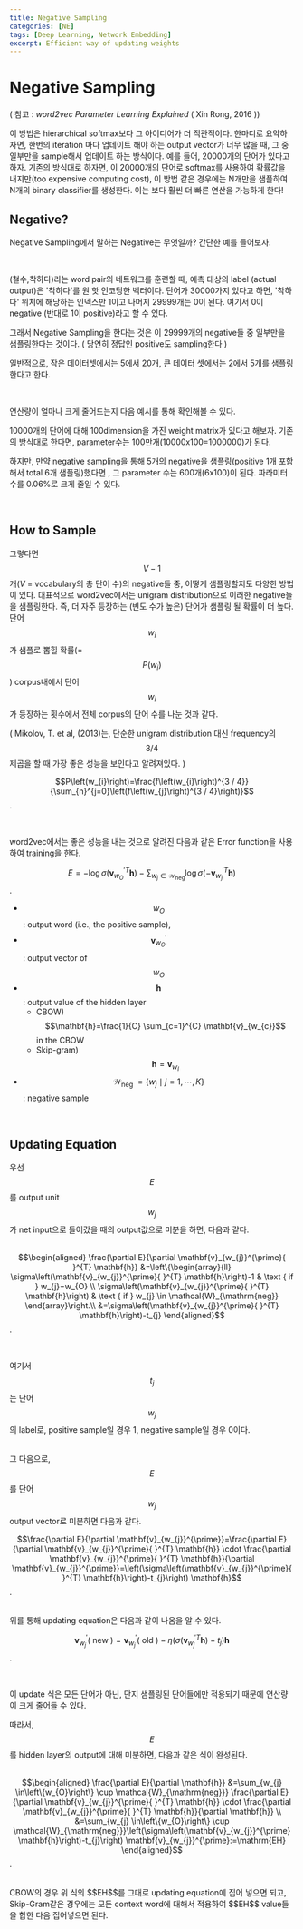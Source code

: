 ```yaml
---
title: Negative Sampling
categories: [NE]
tags: [Deep Learning, Network Embedding]
excerpt: Efficient way of updating weights
---
```


# Negative Sampling

( 참고 : *word2vec Parameter Learning Explained* ( Xin Rong, 2016 ))

<script src="https://cdn.mathjax.org/mathjax/latest/MathJax.js?config=TeX-AMS-MML_HTMLorMML" type="text/javascript"></script>

이 방법은 hierarchical softmax보다 그 아이디어가 더 직관적이다. 한마디로 요약하자면, 한번의 iteration 마다 업데이트 해야 하는 output vector가 너무 많을 때, 그 중 일부만을 sample해서 업데이트 하는 방식이다. 예를 들어, 20000개의 단어가 있다고 하자. 기존의 방식대로 하자면, 이 20000개의 단어로 softmax를 사용하여 확률값을 내지만(too expensive computing cost), 이 방법 같은 경우에는 N개만을 샘플하여 N개의 binary classifier를 생성한다. 이는 보다 훨씬 더  빠른 연산을 가능하게 한다!
<br>

## Negative?
Negative Sampling에서 말하는 Negative는 무엇일까? 간단한 예를 들어보자. 

<br>

(철수,착하다)라는 word pair의 네트워크를 훈련할 때, 예측 대상의 label (actual output)은 '착하다'를 원 핫 인코딩한 벡터이다. 단어가 30000가지 있다고 하면, '착하다' 위치에 해당하는 인덱스만 1이고 나머지 29999개는 0이 된다. 여기서 0이 negative (반대로 1이 positive)라고 할 수 있다.

그래서 Negative Sampling을 한다는 것은 이 29999개의 negative들 중 일부만을 샘플링한다는 것이다. ( 당연히 정답인 positive도 sampling한다 )

일반적으로, 작은 데이터셋에서는 5에서 20개, 큰 데이터 셋에서는 2에서 5개를 샘플링한다고 한다. 

<br>

연산량이 얼마나 크게 줄어드는지 다음 예시를 통해 확인해볼 수 있다.

10000개의 단어에 대해 100dimension을 가진 weight matrix가 있다고 해보자. 기존의 방식대로 한다면, parameter수는 100만개(10000x100=1000000)가 된다. 

하지만, 만약 negative sampling을 통해 5개의 negative을 샘플링(positive 1개 포함해서 total 6개 샘플링)했다면 , 그 parameter 수는 600개(6x100)이 된다. 파라미터 수를 0.06%로 크게 줄일 수 있다. 

<br>

## How to Sample
그렇다면 $$V-1$$개($V$ = vocabulary의 총 단어 수)의 negative들 중, 어떻게 샘플링할지도 다양한 방법이 있다. 대표적으로 word2vec에서는 unigram distribution으로 이러한 negative들을 샘플링한다. 즉, 더 자주 등장하는 (빈도 수가 높은) 단어가 샘플링 될 확률이 더 높다. 단어 $$w_i$$가 샘플로 뽑힐 확률(=$$P\left(w_{i}\right)$$ ) corpus내에서 단어 $$w_i$$가 등장하는 횟수에서 전체 corpus의 단어 수를 나눈 것과 같다. <br>

( Mikolov, T. et al, (2013)는, 단순한 unigram distribution 대신 frequency의 $$3/4$$제곱을 할 때 가장 좋은 성능을 보인다고 알려져있다. )

$$P\left(w_{i}\right)=\frac{f\left(w_{i}\right)^{3 / 4}}{\sum_{n}^{j=0}\left(f\left(w_{j}\right)^{3 / 4}\right)}$$.

<br>

word2vec에서는 좋은 성능을 내는 것으로 알려진 다음과 같은 Error function을 사용하여 training을 한다. 

$$E=-\log \sigma\left(\mathbf{v}_{w_{O}}^{\prime}{ }^{T} \mathbf{h}\right)-\sum_{w_{j} \in \mathcal{W}_{\mathrm{neg}}} \log \sigma\left(-\mathbf{v}_{w_{j}}^{\prime}{ }^{T} \mathbf{h}\right)$$.

-  $$w_{O}$$ : output word (i.e., the positive sample), 
- $$\mathbf{v}_{w_{O}}^{\prime}$$ : output vector of $$w_O$$
- $$\mathbf{h}$$ : output value of the hidden layer
  - CBOW)  $$\mathbf{h}=\frac{1}{C} \sum_{c=1}^{C} \mathbf{v}_{w_{c}}$$ in the CBOW 
  - Skip-gram) $$\mathbf{h}=\mathbf{v}_{w_{I}}$$
- $$\mathcal{W}_{\text {neg }}=\left\{w_{j} \mid j=1, \cdots, K\right\}$$ : negative sample

<br>

## Updating Equation
우선 $$E$$를 output unit $$w_j$$가 net input으로 들어갔을 때의 output값으로 미분을 하면, 다음과 같다. <br><br>

$$\begin{aligned}
\frac{\partial E}{\partial \mathbf{v}_{w_{j}}^{\prime}{ }^{T} \mathbf{h}} &=\left\{\begin{array}{ll}
\sigma\left(\mathbf{v}_{w_{j}}^{\prime}{ }^{T} \mathbf{h}\right)-1 & \text { if } w_{j}=w_{O} \\
\sigma\left(\mathbf{v}_{w_{j}}^{\prime}{ }^{T} \mathbf{h}\right) & \text { if } w_{j} \in \mathcal{W}_{\mathrm{neg}}
\end{array}\right.\\
&=\sigma\left(\mathbf{v}_{w_{j}}^{\prime}{ }^{T} \mathbf{h}\right)-t_{j}
\end{aligned}$$.

<br>

여기서 $$t_j$$는 단어 $$w_j$$ 의 label로, positive sample일 경우 1, negative sample일 경우 0이다. <br><br>

그 다음으로, $$E$$를 단어  $$w_j$$ output vector로 미분하면 다음과 같다. 

$$\frac{\partial E}{\partial \mathbf{v}_{w_{j}}^{\prime}}=\frac{\partial E}{\partial \mathbf{v}_{w_{j}}^{\prime}{ }^{T} \mathbf{h}} \cdot \frac{\partial \mathbf{v}_{w_{j}}^{\prime}{ }^{T} \mathbf{h}}{\partial \mathbf{v}_{w_{j}}^{\prime}}=\left(\sigma\left(\mathbf{v}_{w_{j}}^{\prime}{ }^{T} \mathbf{h}\right)-t_{j}\right) \mathbf{h}$$.

<br>
위를 통해 updating equation은 다음과 같이 나옴을 알 수 있다.

$$\mathbf{v}_{w_{j}}^{\prime}(\text { new })=\mathbf{v}_{w_{j}}^{\prime}(\text { old })-\eta\left(\sigma\left(\mathbf{v}_{w_{j}}^{\prime T} \mathbf{h}\right)-t_{j}\right) \mathbf{h}$$.

<br>

이 update 식은 모든 단어가 아닌, 단지 샘플링된 단어들에만 적용되기 때문에 연산량이 크게 줄어들 수 있다.

따라서, $$E$$를 hidden layer의 output에 대해 미분하면, 다음과 같은 식이 완성된다. <br><br>

$$\begin{aligned}
\frac{\partial E}{\partial \mathbf{h}} &=\sum_{w_{j} \in\left\{w_{O}\right\} \cup \mathcal{W}_{\mathrm{neg}}} \frac{\partial E}{\partial \mathbf{v}_{w_{j}}^{\prime}{ }^{T} \mathbf{h}} \cdot \frac{\partial \mathbf{v}_{w_{j}}^{\prime}{ }^{T} \mathbf{h}}{\partial \mathbf{h}} \\
&=\sum_{w_{j} \in\left\{w_{O}\right\} \cup \mathcal{W}_{\mathrm{neg}}}\left(\sigma\left(\mathbf{v}_{w_{j}}^{\prime} \mathbf{h}\right)-t_{j}\right) \mathbf{v}_{w_{j}}^{\prime}:=\mathrm{EH}
\end{aligned}$$.

<br>
CBOW의 경우 위 식의 $$EH$$를 그대로 updating equation에 집어 넣으면 되고, Skip-Gram같은 경우에는 모든 context word에 대해서 적용하여 $$EH$$ value들을 합한 다음 집어넣으면 된다.



